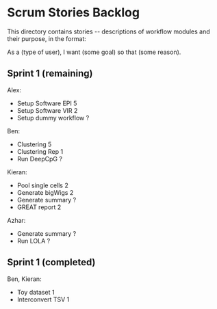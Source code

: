 # Scrum Stories Backlog

This directory contains stories -- descriptions of workflow modules and their purpose, in the format:

As a (type of user), I want (some goal) so that (some reason).


## Sprint 1 (remaining)

Alex:  
 - Setup Software EPI   5
 - Setup Software VIR   2
 - Setup dummy workflow ?
 
Ben:
 - Clustering          5
 - Clustering Rep      1
 - Run DeepCpG         ?
 
Kieran:
 - Pool single cells   2
 - Generate bigWigs    2
 - Generate summary    ?
 - GREAT report        2
 
Azhar:
 - Generate summary    ?
 - Run LOLA            ?
 
 ## Sprint 1 (completed)
 
 Ben, Kieran:
 - Toy dataset         1
 - Interconvert TSV    1
